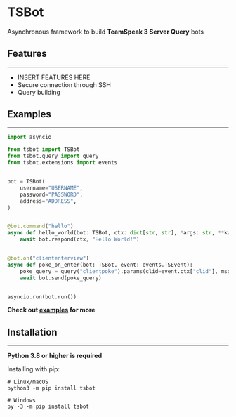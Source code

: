 # TSBot

Asynchronous framework to build **TeamSpeak 3 Server Query** bots

## Features

---

- INSERT FEATURES HERE
- Secure connection through SSH
- Query building

## Examples

---

```python
import asyncio

from tsbot import TSBot
from tsbot.query import query
from tsbot.extensions import events


bot = TSBot(
    username="USERNAME",
    password="PASSWORD",
    address="ADDRESS",
)


@bot.command("hello")
async def hello_world(bot: TSBot, ctx: dict[str, str], *args: str, **kwargs: str):
    await bot.respond(ctx, "Hello World!")


@bot.on("cliententerview")
async def poke_on_enter(bot: TSBot, event: events.TSEvent):
    poke_query = query("clientpoke").params(clid=event.ctx["clid"], msg="Welcome to the server!")
    await bot.send(poke_query)


asyncio.run(bot.run())
```

**Check out [examples](https://github.com/0x4aK/TSBot/tree/master/examples) for more**

## Installation

---

**Python 3.8 or higher is required**

Installing with pip:

```shell
# Linux/macOS
python3 -m pip install tsbot

# Windows
py -3 -m pip install tsbot
```
